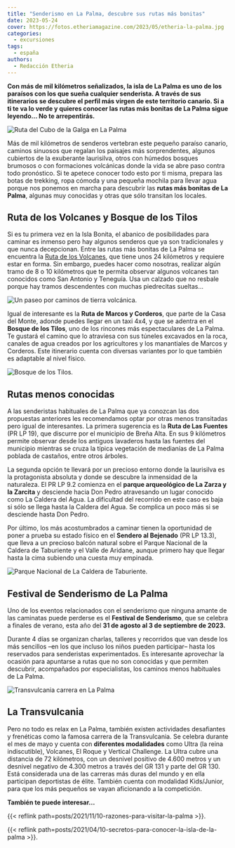 ```yaml
---
title: "Senderismo en La Palma, descubre sus rutas más bonitas"
date: 2023-05-24
cover: https://fotos.etheriamagazine.com/2023/05/etheria-la-palma.jpg
categories: 
  - excursiones
tags: 
  - españa
authors: 
  - Redacción Etheria
---
```


**Con más de mil kilómetros señalizados, la isla de La Palma es uno de los paraísos con 
los que sueña cualquier senderista. A través de sus itinerarios se descubre el perfil 
más virgen de este territorio canario. Si a ti te va lo verde y quieres conocer las 
rutas más bonitas de La Palma sigue leyendo... No te arrepentirás.** 

![Ruta del Cubo de la Galga en La Palma](https://fotos.etheriamagazine.com/2023/05/ruta-cubo-galga.jpg "Ruta del Cubo de la Galga. © Turismo Islas Canarias")

Más de mil kilómetros de senderos vertebran este pequeño paraíso canario, caminos 
sinuosos que regalan los paisajes más sorprendentes, algunos cubiertos de la exuberante 
laurisilva, otros con húmedos bosques brumosos o con formaciones volcánicas donde la 
vida se abre paso contra todo pronóstico. Si te apetece conocer todo esto por ti misma, 
prepara las botas de trekking, ropa cómoda y una pequeña mochila para llevar agua porque 
nos ponemos en marcha para descubrir las **rutas más bonitas de La Palma**, algunas muy 
conocidas y otras que sólo transitan los locales. 

## Ruta de los Volcanes y Bosque de los Tilos

Si es tu primera vez en la Isla Bonita, el abanico de posibilidades para caminar es 
inmenso pero hay algunos senderos que ya son tradicionales y que nunca decepcionan. 
Entre las rutas más bonitas de La Palma se encuentra la [Ruta de los 
Volcanes](https://visitlapalma.es/rutas/ruta-de-los-volcanes/), que tiene unos 24 
kilómetros y requiere estar en forma. Sin embargo, puedes hacer como nosotras, realizar 
algún tramo de 8 o 10 kilómetros que te permita observar algunos volcanes tan conocidos 
como San Antonio y Teneguía. Usa un calzado que no resbale porque hay tramos 
descendentes con muchas piedrecitas sueltas... 

![Un paseo por caminos de tierra volcánica.](https://fotos.etheriamagazine.com/2023/05/senderismo-la-palma-volcanes.jpg "Un paseo por caminos de tierra volcánica. © Turismo de Islas Canarias")

Igual de interesante es la **Ruta de Marcos y Corderos**, que parte de la Casa del 
Monte, adonde puedes llegar en un taxi 4x4, y que se adentra en el **Bosque de los 
Tilos**, uno de los rincones más espectaculares de La Palma. Te gustará el camino que lo 
atraviesa con sus túneles excavados en la roca, canales de agua creados por los 
agricultores y los manantiales de Marcos y Corderos. Este itinerario cuenta con diversas 
variantes por lo que también es adaptable al nivel físico. 

![Bosque de los Tilos.](https://fotos.etheriamagazine.com/2023/05/bosque-tilos.jpg "Bosque de los Tilos. © Etheria Magazine")

## Rutas menos conocidas

A las senderistas habituales de La Palma que ya conozcan las dos propuestas anteriores 
les recomendamos optar por otras menos transitadas pero igual de interesantes. La 
primera sugerencia es la **Ruta de Las Fuentes** (PR LP 19), que discurre por el 
municipio de Breña Alta. En sus 9 kilómetros permite observar desde los antiguos 
lavaderos hasta las fuentes del municipio mientras se cruza la típica vegetación de 
medianías de La Palma poblada de castaños, entre otros árboles. 

La segunda opción te llevará por un precioso entorno donde la laurisilva es la 
protagonista absoluta y donde se descubre la inmensidad de la naturaleza. El PR LP 9.2 
comienza en el **parque arqueológico de La Zarza y la Zarcita** y desciende hacia Don 
Pedro atravesando un lugar conocido como La Caldera del Agua. La dificultad del 
recorrido en este caso es baja si sólo se llega hasta la Caldera del Agua. Se complica 
un poco más si se desciende hasta Don Pedro. 

Por último, los más acostumbrados a caminar tienen la oportunidad de poner a prueba su 
estado físico en el **Sendero al Bejenado** (PR LP 13.3), que lleva a un precioso balcón 
natural sobre el Parque Nacional de la Caldera de Taburiente y el Valle de Aridane, 
aunque primero hay que llegar hasta la cima subiendo una cuesta muy empinada. 

![Parque Nacional de La Caldera de Taburiente.](https://fotos.etheriamagazine.com/2023/05/caldera-taburiente.jpg "Parque Nacional de La Caldera de Taburiente. © Turismo de Islas Canarias")

## Festival de Senderismo de La Palma

Uno de los eventos relacionados con el senderismo que ninguna amante de las caminatas 
puede perderse es el **Festival de Senderismo**, que se celebra a finales de verano, 
esta año del **31 de agosto al 3 de septiembre de 2023.** 

Durante 4 días se organizan charlas, talleres y recorridos que van desde los más 
sencillos –en los que incluso los niños pueden participar– hasta los reservados para 
senderistas experimentados. Es interesante aprovechar la ocasión para apuntarse a rutas 
que no son conocidas y que permiten descubrir, acompañados por especialistas, los 
caminos menos habituales de La Palma. 

![Transvulcania carrera en La Palma](https://fotos.etheriamagazine.com/2023/05/transvulcania-la-palma.jpg "© Transvulcania.")

## La Transvulcania

Pero no todo es relax en La Palma, también existen actividades desafiantes y frenéticas 
como la famosa carrera de la Transvulcania. Se celebra durante el mes de mayo y cuenta 
con **diferentes modalidades** como Ultra (la reina indiscutible), Volcanes, El Roque y 
Vertical Challenge. La Ultra cubre una distancia de 72 kilómetros, con un desnivel 
positivo de 4.600 metros y un desnivel negativo de 4.300 metros a través del GR 131 y 
parte del GR 130. Está considerada una de las carreras más duras del mundo y en ella 
participan deportistas de élite. También cuenta con modalidad Kids/Junior, para que los 
más pequeños se vayan aficionando a la competición. 

**También te puede interesar...** 

{{< reflink path=posts/2021/11/10-razones-para-visitar-la-palma >}}. 

{{< reflink path=posts/2021/04/10-secretos-para-conocer-la-isla-de-la-palma >}}.

